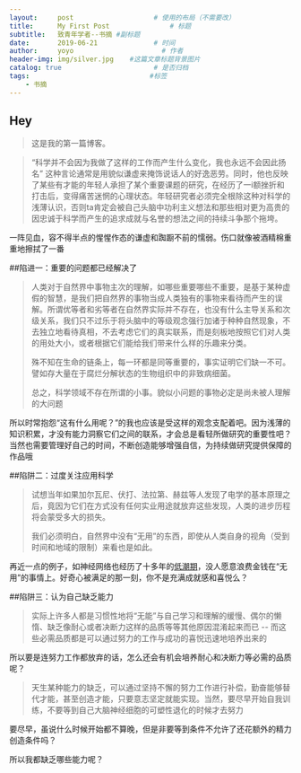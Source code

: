 ```yaml
---
layout:     post                    # 使用的布局（不需要改）
title:      My First Post               # 标题 
subtitle:   致青年学者--书摘 #副标题
date:       2019-06-21              # 时间
author:     yoyo                      # 作者
header-img: img/silver.jpg    #这篇文章标题背景图片
catalog: true                       # 是否归档
tags:                              #标签
    - 书摘
---
```


## Hey
>这是我的第一篇博客。


> “科学并不会因为我做了这样的工作而产生什么变化，我也永远不会因此扬名”  这种言论通常是用貌似谦虚来掩饰说话人的好逸恶劳。同时，他也反映了某些有才能的年轻人承担了某个重要课题的研究，在经历了一i额挫折和打击后，变得痛苦迷惘的心理状态。年轻研究者必须完全根除这种对科学的浅薄认识，否则ta肯定会被自己头脑中功利主义想法和那些相对更为高贵的因忠诚于科学而产生的追求成就与名誉的想法之间的持续斗争那个拖垮。

一阵见血，容不得半点的惺惺作态的谦虚和踟蹰不前的懦弱。伤口就像被酒精棉重重地擦拭了一番

##陷进一：重要的问题都已经解决了

> 人类对于自然界中事物主次的理解，如哪些重要哪些不重要，是基于某种虚假的智慧，是我们把自然界的事物当成人类独有的事物来看待而产生的误解。所谓优等者和劣等者在自然界实际并不存在，也没有什么主导关系和次级关系，我们只不过乐于将头脑中的等级观念强行加诸于种种自然现象，不去独立地看待真相，不去考虑它们的真实联系，而是刻板地按照它们对人类的用处大小，或者根据它们能给我们带来什么样的乐趣来分类。
>
> 殊不知在生命的链条上，每一环都是同等重要的，事实证明它们缺一不可。譬如存大量在于腐烂分解状态的生物组织中的非致病细菌。
>
> 总之，科学领域不存在所谓的小事。貌似小问题的事物必定是尚未被人理解的大问题

所以时常抱怨“这有什么用呢？”的我也应该是受这样的观念支配着吧。因为浅薄的知识积累，才没有能力洞察它们之间的联系，才会总是看轻所做研究的重要性吧？当然也需要管理好自己的时间，不断创造能够增强自信，为持续做研究提供保障的作品哦

##陷阱二：过度关注应用科学

> 试想当年如果加尔瓦尼、伏打、法拉第、赫兹等人发现了电学的基本原理之后，竟因为它们在方式没有任何实业用途就放弃这些发现，人类的进步历程将会蒙受多大的损失。
>
> 我们必须明白，自然界中没有“无用”的东西，即使从人类自身的视角（受到时间和地域的限制）来看也是如此。

再近一点的例子，如神经网络也经历了十多年的[低潮期](https://www.jianshu.com/p/539ae437da7b)，没人愿意浪费金钱在“无用”的事情上。好奇心被满足的那一刻，你不是充满成就感和喜悦么？


##陷阱三：认为自己缺乏能力

> 实际上许多人都是习惯性地将“无能”与自己学习和理解的缓慢、偶尔的懒惰、缺乏像耐心或者决断力这样的品质等等其他原因混淆起来而已 -- 而这些必需品质都是可以通过努力的工作与成功的喜悦迅速地培养出来的

所以要是连努力工作都放弃的话，怎么还会有机会培养耐心和决断力等必需的品质呢？

> 天生某种能力的缺乏，可以通过坚持不懈的努力工作进行补偿，勤奋能够替代才能，甚至创造才能，只要意志坚定就能实现。当然，要尽早开始自我训练，不要等到自己大脑神经细胞的可塑性退化的时候才去努力

要尽早，虽说什么时候开始都不算晚，但是非要等到条件不允许了还花额外的精力创造条件吗？

所以我都缺乏哪些能力呢？
